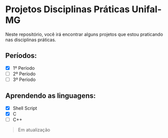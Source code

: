 # Projetos Disciplinas Práticas Unifal-MG

Neste repositório, você irá encontrar alguns projetos que estou praticando nas disciplinas práticas.

## Períodos:

- [x] 1º Período
- [ ] 2º Período
- [ ] 3º Período

## Aprendendo as linguagens:

- [x] Shell Script
- [x] C
- [ ] C++ 

> Em atualização
